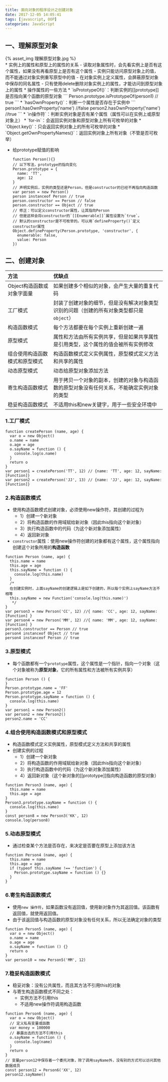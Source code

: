 ```yaml
---
title: 面向对象的程序设计之创建对象
date: 2017-12-05 14:05:41
tags: [javascript, OOP]
categories: JavaScript
---
```


## 一、理解原型对象
<div style="max-width:500px">
{% asset_img 理解原型对象.jpg %}
</div>
* 实例上的属性和原型上的属性的关系
  - 读取对象属性时，会先看实例上是否有这个属性，如果没有再看原型上是否有这个属性
  - 实例只能访问原型对象上的值，而不能通过对象实例重写原型中的值
  - 在对象实例上定义属性，会屏蔽原型对象中保存的同名属性
  - 只有使用delete删除对象实例上的属性，才能访问到原型对象上的属性
* 操作属性的一些方法
  * `isPrototypeOf()`：判断实例的[[prototype]]是否指向某个函数的原型对象
    ```
    Person.prototype.isPrototypeOf(person1) // true
    ```
  * `hasOwnProperty()`：判断一个属性是否存在于实例中
    ```
    person1.hasOwnProperty('name') //false
    person2.hasOwnProperty('name') //true
    ```
  * `in操作符`：判断实例对象是否有某个属性（属性可以在实例上或原型对象上）
  * `for-in`：会返回实例对象和原型对象上所有可枚举的对象
  * `Object.key()`：只会返回实例对象上的所有可枚举的对象
  * `Object.getOwnPropertyNames()`：返回实例对象上所有对象（不管是否可枚举）

* 给prototype赋值的影响
  ```
  function Person(){}
  // 以下写法，prototype的指向变化
  Person.prototype = {
    name: 'TT',
    age: 12
  }
  // 声明实例后，实例的类型还是Person，但是constructor的已经不再指向构造函数
  var person = new Person()
  person instanceof Person // true
  person.constructor == Person // false
  person.constructor == Object // true
  // 修正：可以定义constructor属性，让其指向Person
  // 但是这样会将constructor的`[[Enumerable]]`属性设置为`true`。
  // 默认的constructor是不可枚举的。可以用`defineProperty()`定义constructor属性
  Object.defineProperty(Person.prototype, 'constructor', {
    enumerable: false,
    value: Person
  })
  ```

## 二、创建对象
|方法|优缺点|
|:--|:----|
|Object构造函数或对象字面量|如果创建多个相似的对象，会产生大量的重复代码|
|工厂模式|封装了创建对象的细节，但是没有解决对象类型识别的问题（创建的所有对象类型都只是`object`）|
|构造函数模式|每个方法都要在每个实例上重新创建一遍|
|原型模式|属性和方法由所有实例共享，但是如果共享属性是引用类型，这个属性的值会被所有实例修改|
|组合使用构造函数模式和原型模式|构造函数模式定义实例属性，原型模式定义方法和共享的属性|
|动态原型模式|动态给原型对象添加方法|
|寄生构造函数模式|用于拷贝一个对象的副本，创建的对象与构造函数的原型对象没有任何关系，不能确定实例对象的类型|
|稳妥构造函数模式|不适用this和new关键字，用于一些安全环境中|

### 1.工厂模式
```
function createPerson (name, age) {
  var o = new Object()
  o.name = name
  o.age = age
  o.sayName = function () {
    console.log(o.name)
  }
  return o
}
var person1 = createPerson('TT', 12) // {name: 'TT', age: 12, sayName: [Function]}
var person2 = createPerson('JJ', 13) // {name: 'JJ', age: 12, sayName: [Function]}
```

### 2.构造函数模式
* 使用构造函数模式创建对象，必须使用new操作符，其创建的过程为
  - 1）创建一个新对象
  - 2）将构造函数的作用域赋给新对象（因此this指向这个新对象）
  - 3）执行构造函数中的代码（为这个新对象添加属性）
  - 4）返回新对象
* `constructor`属性：使用new操作符创建的对象都有这个属性，这个属性指向创建这个对象所用的**构造函数**
```
function Person (name, age) {
  this.name = name
  this.age = age
  this.sayName = function () {
    console.log(this.name)
  }
  /*
  在创建实例时，上面sayName的创建逻辑上是如下创建的，所以每个实例上sayName方法不相等
  this.sayName = new Function('console.log(this.name)')
   */
}
var person3 = new Person('CC', 12) //{ name: 'CC', age: 12, sayName: [Function] }
var person4 = new Person('MM', 12) //{ name: 'MM', age: 12, sayName: [Function] }
person3.constructor == Person // true
person4 instanceof Object // true
person4 instanceof Person // true
```

### 3.原型模式
* 每个函数都有一个`prototype`属性，这个属性是一个指针，指向一个对象（这个对象被称为**原型对象**，它的所有属性和方法被所有实例共享）
```
function Person () {
}
Person.prototype.name = 'FF'
Person.prototype.age = 12
Person.prototype.sayName = function () {
  console.log(this.name)
}
var person1 = new Person2()
var person2 = new Person2()
person2.name = 'CC'
```

### 4.组合使用构造函数模式和原型模式
* 构造函数模式定义实例属性，原型模式定义方法和共享的属性
* 创建实例的过程
  - 1）创建一个新对象
  - 2）将构造函数的作用域赋给新对象（因此this指向这个新对象）
  - 3）执行构造函数中的代码（为这个新对象添加属性）
  - 4）返回新对象（这个新对象的[[prototype]]指向构造函数的原型对象）
```
function Person3 (name, age) {
  this.name = name
  this.age = age
}
Person3.prototype.sayName = function () {
  console.log(this.name)
}
const person8 = new Person3('KK', 12)
console.log(person8)
```

### 5.动态原型模式
* 通过检查某个方法是否存在，来决定是否要在原型上添加该方法
```
function Person4 (name, age) {
  this.name = name
  this.age = age
  if (typeof this.sayName !== 'function') {
    Person.prototype.sayName = function () {}
  }
}
```

### 6.寄生构造函数模式
* 使用`new 操作符`，如果函数没有返回值，使用新对象作为其返回值。该函数有返回值，就使用返回值。
* 由于该返回值与构造函数的原型对象没有任何关系，所以无法确定对象的类型
```
function Person5 (name, age) {
  var o = new Object()
  o.name = name
  o.age = age
  o.sayName = function () {}
  return o
}
var person10 = new Person5('MM', 12)
```

### 7.稳妥构造函数模式
* 稳妥对象：没有公共属性，而且其方法不引用this的对象
* 与寄生构造函数模式不同之处：
  - 实例方法不引用this
  - 不适用new操作符调用构造函数
```
function Person6 (name, age) {
  var o = new Object()
  // 定义私有变量或函数
  var money = 100000
  // 暴露出去的方法不引用this
  o.sayName = function () {
    console.log(name)
  }
  return o
}
// 变量person12中保存着一个委托对象，除了调用sayName外，没有别的方式可以访问其他数据成员
const person12 = Person6('XX', 12)
person12.sayName()
```
